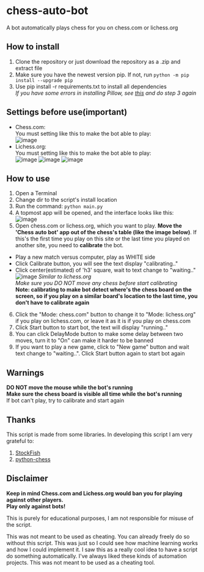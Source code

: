 # chess-auto-bot
 A bot automatically plays chess for you on chess.com or lichess.org
 
## How to install
1. Clone the repository or just download the repository as a .zip and extract file
2. Make sure you have the newest version pip. If not, run `python -m pip install --upgrade pip`
3. Use pip install -r requirements.txt to install all dependencies <br>
*If you have some errors in installing Pillow, see [this](https://stackoverflow.com/a/77065138) and do step 3 again* 
## Settings before use(important)
- Chess.com: <br>
You must setting like this to make the bot able to play: <br>
![image](https://github.com/tiendung2306/chess-auto-bot/assets/109841830/f7bc880c-c29b-4966-bd61-d1523fb3697c)
- Lichess.org: <br>
You must setting like this to make the bot able to play: <br>
![image](https://github.com/tiendung2306/chess-auto-bot/assets/109841830/12dbb27e-0d7b-42ac-8f2d-e8acddfa1b11)
![image](https://github.com/tiendung2306/chess-auto-bot/assets/109841830/c34a143a-a000-483b-8fdf-428a7674e15e)
![image](https://github.com/tiendung2306/chess-auto-bot/assets/109841830/38a37585-28ac-46fa-aeac-076365a4db9e)

## How to use 
1. Open a Terminal
2. Change dir to the script's install location
3. Run the command:
`python main.py`
4. A topmost app will be opened, and the interface looks like this: <br>
   ![image](https://github.com/tiendung2306/chess-auto-bot/assets/109841830/d42eb84d-d563-484b-9699-d5b371672f6a)
5. Open chess.com or lichess.org, which you want to play. **Move the 'Chess auto bot' app out of the chess's table (like the image below)**. If this's the first time you play on this site or the last time you played on another site, you need to **calibrate** the bot. <br>

- Play a new match versus computer, play as WHITE side 
- Click Calibrate button, you will see the text display "calibrating.."
- Click center(estimated) of 'h3' square, wait to text change to "waiting.."
![image](https://github.com/tiendung2306/chess-auto-bot/assets/109841830/2b81c4a8-c2a0-4179-a55d-2b542142ade3)
*Similar to lichess.org* <br>
*Make sure you DO NOT move any chess before start calibrating* <br>
**Note: calibrating to make bot detect where's the chess board on the screen, so if you play on a similar board's location to the last time, you don't have to calibrate again**
6. Click the "Mode: chess.com" button to change it to "Mode: lichess.org" if you play on lichess.com, or leave it as it is if you play on chess.com
7. Click Start button to start bot, the text will display "running.."
8. You can click DelayMode button to make some delay between two moves, turn it to "On" can make it harder to be banned
8. If you want to play a new game, click to "New game" button and wait text change to "waiting..". Click Start button again to start bot again

## Warnings
**DO NOT move the mouse while the bot's running** <br>
**Make sure the chess board is visible all time while the bot's running** <br>
If bot can't play, try to calibrate and start again

## Thanks
This script is made from some libraries. In developing this script I am very grateful to:
1. [StockFish](https://stockfishchess.org/download/)
2. [python-chess](https://github.com/niklasf/python-chess)
## Disclaimer
**Keep in mind Chess.com and Lichess.org would ban you for playing against other players.** <br>
**Play only against bots!** <br>

This is purely for educational purposes, I am not responsible for misuse of the script. <br>

This was not meant to be used as cheating. You can already freely do so without this script. This was just so I could see how machine learning works and how I could implement it. I saw this as a really cool idea to have a script do something automatically. I've always liked these kinds of automation projects. This was not meant to be used as a cheating tool.
